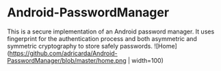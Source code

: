 # Android-PasswordManager
This is a secure implementation of an Android password manager. It uses fingerprint for the authentication process and both asymmetric and symmetric cryptography to store safely passwords.
![Home](https://github.com/adricarda/Android-PasswordManager/blob/master/home.png | width=100)
